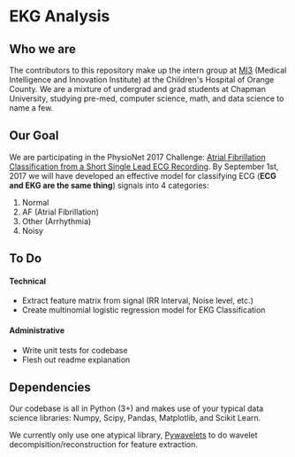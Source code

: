 # EKG Analysis

## Who we are
The contributors to this repository make up the intern group at [MI3](http://www.choc.org/medical-intelligence-and-innovation-institute/) (Medical Intelligence and Innovation Institute) at the Children's Hospital of Orange County. We are a mixture of undergrad and grad students at Chapman University, studying pre-med, computer science, math, and data science to name a few.

## Our Goal
We are participating in the PhysioNet 2017 Challenge: [Atrial Fibrillation Classification from a Short Single Lead ECG Recording](https://physionet.org/challenge/2017/). By September 1st, 2017 we will have developed an effective model for classifying ECG (**ECG and EKG are the same thing**) signals into 4 categories:

1. Normal
2. AF (Atrial Fibrillation)
3. Other (Arrhythmia)
4. Noisy



## To Do
#### Technical
* Extract feature matrix from signal (RR Interval, Noise level, etc.)
* Create multinomial logistic regression model for EKG Classification

#### Administrative
* Write unit tests for codebase
* Flesh out readme explanation

## Dependencies
Our codebase is all in Python (3+) and makes use of your typical data science libraries: Numpy, Scipy, Pandas, Matplotlib, and Scikit Learn.

We currently only use one atypical library, [Pywavelets](https://pywavelets.readthedocs.io/en/latest/) to do wavelet decompisition/reconstruction for feature extraction.
